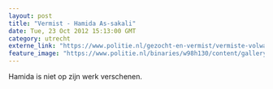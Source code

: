 ```yaml
---
layout: post
title: "Vermist - Hamida As-sakali"
date: Tue, 23 Oct 2012 15:13:00 GMT
category: utrecht
externe_link: "https://www.politie.nl/gezocht-en-vermist/vermiste-volwassenen/2006/januari/03-hamida-as-sakali.html"
feature_image: "https://www.politie.nl/binaries/w98h130/content/gallery/politie/vermist/vermiste-volwassenen/2006/januari/7090894p1.jpg"
---
```


Hamida is niet op zijn werk verschenen.
